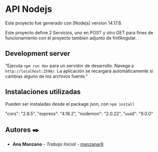 # API Nodejs

Este proyecto fue generado con [Nodejs] version 14.17.6.

Este proyecto define 2 Servicios, uno en POST y otro GET para fines de funcionamiento con el proyecto tambien adjunto de fmfAngular.

## Development server

"Ejecuta `npm run dev` para un servidor de desarrollo. Navega a `http://localhost:2590/`. La aplicación se recargará automáticamente si cambias alguno de los archivos fuente."



## Instalaciones utilizadas

Pueden ser instaladas desde el package json, con `npm install`

"cors": "2.8.5",
"express": "4.18.2",
"nodemon": "2.0.22",
"uuid": "9.0.0"



## Autores ✒️

* **Ana Manzano** - *Trabajo Inicial* - [manzanar8](https://github.com/manzanar8)